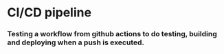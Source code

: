 # CI/CD pipeline

### Testing a workflow from github actions to do testing, building and deploying when a push is executed.
